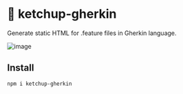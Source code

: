 # 🍅 ketchup-gherkin
Generate static HTML for .feature files in Gherkin language.

![image](https://github.com/victorxavier10/ketchup-gherkin/assets/35244036/03f3e9ba-a99a-4cfd-8f68-79fe9e283cd9)

## Install

`npm i ketchup-gherkin`
